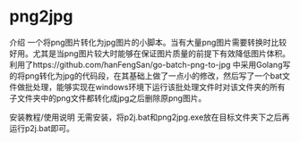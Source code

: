 # png2jpg
介绍
一个将png图片转化为jpg图片的小脚本。当有大量png图片需要转换时比较好用。尤其是当png图片较大时能够在保证图片质量的前提下有效降低图片体积。 利用了https://github.com/hanFengSan/go-batch-png-to-jpg 中采用Golang写的将png转化为jpg的代码段，在其基础上做了一点小的修改，然后写了一个bat文件做批处理，能够实现在windows环境下运行该批处理文件时对该文件夹的所有子文件夹中的png文件都转化成jpg之后删除原png图片。

安装教程/使用说明
无需安装，将p2j.bat和png2jpg.exe放在目标文件夹下之后再运行p2j.bat即可。
